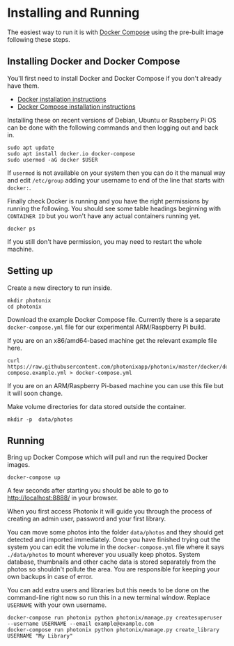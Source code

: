 # Installing and Running

The easiest way to run it is with [Docker Compose](https://docs.docker.com/compose/install/#install-compose) using the pre-built image following these steps.

## Installing Docker and Docker Compose

You'll first need to install Docker and Docker Compose if you don't already have them.

- [Docker installation instructions](https://docs.docker.com/get-docker/)
- [Docker Compose installation instructions](https://docs.docker.com/compose/install/)

Installing these on recent versions of Debian, Ubuntu or Raspberry Pi OS can be done with the following commands and then logging out and back in.

    sudo apt update
    sudo apt install docker.io docker-compose
    sudo usermod -aG docker $USER

If `usermod` is not available on your system then you can do it the manual way and edit `/etc/group` adding your username to end of the line that starts with `docker:`.

Finally check Docker is running and you have the right permissions by running the following. You should see some table headings beginning with `CONTAINER ID` but you won't have any actual containers running yet.

    docker ps

If you still don't have permission, you may need to restart the whole machine.

## Setting up

Create a new directory to run inside.

    mkdir photonix
    cd photonix

Download the example Docker Compose file. Currently there is a separate `docker-compose.yml` file for our experimental ARM/Raspberry Pi build.

If you are on an x86/amd64-based machine get the relevant example file here.

    curl https://raw.githubusercontent.com/photonixapp/photonix/master/docker/docker-compose.example.yml > docker-compose.yml

If you are on an ARM/Raspberry Pi-based machine you can use this file but it will soon change.

Make volume directories for data stored outside the container.

    mkdir -p  data/photos

## Running

Bring up Docker Compose which will pull and run the required Docker images.

    docker-compose up

A few seconds after starting you should be able to go to [http://localhost:8888/](http://localhost:8888/) in your browser.

When you first access Photonix it will guide you through the process of creating an admin user, password and your first library.

You can move some photos into the folder `data/photos` and they should get detected and imported immediately. Once you have finished trying out the system you can edit the volume in the `docker-compose.yml` file where it says `./data/photos` to mount wherever you usually keep photos. System database, thumbnails and other cache data is stored separately from the photos so shouldn't pollute the area. You are responsible for keeping your own backups in case of error.

You can add extra users and libraries but this needs to be done on the command-line right now so run this in a new terminal window. Replace `USERNAME` with your own username.

    docker-compose run photonix python photonix/manage.py createsuperuser --username USERNAME --email example@example.com
    docker-compose run photonix python photonix/manage.py create_library USERNAME "My Library"
